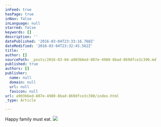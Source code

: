 ```yaml
---
inFeed: true
hasPage: true
inNav: false
inLanguage: null
starred: false
keywords: []
description: ''
datePublished: '2016-03-04T23:33:16.768Z'
dateModified: '2016-03-04T23:32:45.562Z'
title: ''
author: []
sourcePath: _posts/2016-03-04-a903b6ed-807e-4980-8bad-869dfce3c390.md
published: true
authors: []
publisher:
  name: null
  domain: null
  url: null
  favicon: null
url: a903b6ed-807e-4980-8bad-869dfce3c390/index.html
_type: Article

---
```

Happy family must eat. ![](https://s3-us-west-2.amazonaws.com/the-grid-img/p/5b648a95e94b5a568110e491ea861b9f9901318c.jpg)